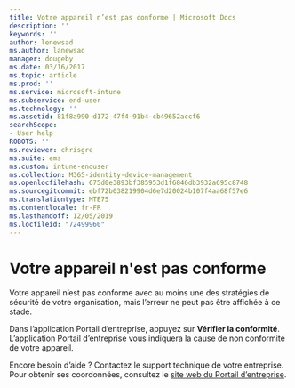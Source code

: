 ```yaml
---
title: Votre appareil n’est pas conforme | Microsoft Docs
description: ''
keywords: ''
author: lenewsad
ms.author: lanewsad
manager: dougeby
ms.date: 03/16/2017
ms.topic: article
ms.prod: ''
ms.service: microsoft-intune
ms.subservice: end-user
ms.technology: ''
ms.assetid: 81f8a990-d172-47f4-91b4-cb49652accf6
searchScope:
- User help
ROBOTS: ''
ms.reviewer: chrisgre
ms.suite: ems
ms.custom: intune-enduser
ms.collection: M365-identity-device-management
ms.openlocfilehash: 675d0e3893bf385953d1f6846db3932a695c8748
ms.sourcegitcommit: ebf72b038219904d6e7d20024b107f4aa68f57e6
ms.translationtype: MTE75
ms.contentlocale: fr-FR
ms.lasthandoff: 12/05/2019
ms.locfileid: "72499960"
---
```

# <a name="your-device-is-noncompliant"></a>Votre appareil n'est pas conforme

Votre appareil n’est pas conforme avec au moins une des stratégies de sécurité de votre organisation, mais l’erreur ne peut pas être affichée à ce stade.  

Dans l’application Portail d’entreprise, appuyez sur **Vérifier la conformité**. L’application Portail d’entreprise vous indiquera la cause de non conformité de votre appareil.

Encore besoin d’aide ? Contactez le support technique de votre entreprise. Pour obtenir ses coordonnées, consultez le [site web du Portail d’entreprise](https://go.microsoft.com/fwlink/?linkid=2010980).
